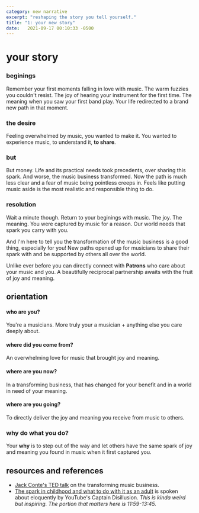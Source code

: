 ```yaml
---
category: new narrative
excerpt: "reshaping the story you tell yourself."
title: "1: your new story"
date:   2021-09-17 00:10:33 -0500
---
```

# your story

### beginings
Remember your first moments falling in love with music. The warm fuzzies you couldn't resist. The joy of hearing your instrument for the first time. The meaning when you saw your first band play. Your life redirected to a brand new path in that moment.

### the desire
Feeling overwhelmed by music, you wanted to make it. You wanted to experience music, to understand it, **to share**.

### but
But money. Life and its practical needs took precedents, over sharing this spark. And worse, the music business transformed. Now the path is much less clear and a fear of music being pointless creeps in. Feels like putting music aside is the most realistic and responsible thing to do.

### resolution
Wait a minute though. Return to your beginings with music. The joy. The meaning. You were captured by music for a reason. Our world needs that spark you carry with you.

And I'm here to tell you the transformation of the music business is a good thing, especially for you! New paths opened up for musicians to share their spark with and be supported by others all over the world. 

Unlike ever before you can directly connect with **Patrons** who care about your music and you. A beautifully reciprocal partnership awaits with the fruit of joy and meaning.

## orientation

#### who are you?
You're a musicians. More truly your a musician + anything else you care deeply about.

#### where did you come from?
An overwhelming love for music that brought joy and meaning.

#### where are you now?
In a transforming business, that has changed for your benefit and in a world in need of your meaning.

#### where are you going?
To directly deliver the joy and meaning you receive from music to others.

### why do what you do?
Your **why** is to step out of the way and let others have the same spark of joy and meaning you found in music when it first captured you.


## resources and references
- [Jack Conte's TED talk][JackTED] on the transforming music business.
- [The spark in childhood and what to do with it as an adult][CapD] is spoken about eloquently by YouTube's Captain Disillusion. *This is kinda weird but inspiring. The portion that matters here is 11:59-13:45.*

[JackTED]: https://www.ted.com/talks/jack_conte_how_artists_can_finally_get_paid_in_the_digital_age?referrer=playlist-the_power_of_asking
[CapD]: https://youtu.be/eLAwG7CjF_k?t=718